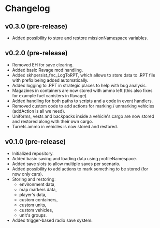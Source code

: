 # Changelog

## v0.3.0 (pre-release)

- Added possibility to store and restore missionNamespace variables.

## v0.2.0 (pre-release)

- Removed EH for save clearing.
- Added basic Ravage mod handling.
- Added skhpersist_fnc_LogToRPT, which allows to store data to .RPT file with prefix being added automatically.
- Added logging to .RPT in strategic places to help with bug analysis.
- Magazines in containers are now stored with ammo left (this also fixes for example fuel canisters in Ravage).
- Added handling for both paths to scripts and a code in event handlers.
- Removed custom code to add actions for marking / unmarking vehicles (addAction is all we need).
- Uniforms, vests and backpacks inside a vehicle's cargo are now stored and restored along with their own cargo.
- Turrets ammo in vehicles is now stored and restored.

## v0.1.0 (pre-release)

- Initialized repository.
- Added basic saving and loading data using profileNamespace.
- Added save slots to allow multiple saves per scenario.
- Added possibility to add actions to mark something to be stored (for now only cars).
- Storing and restoring:
  - environment data,
  - map markers data,
  - player's data,
  - custom containers,
  - custom units,
  - custom vehicles,
  - unit's groups.
- Added trigger-based radio save system.